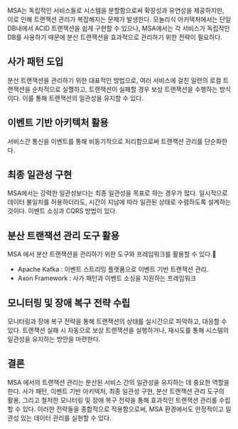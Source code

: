 
MSA는 독립적인 서비스들로 시스템을 분할함으로써 확장성과 유연성을 제공하지만, 이로 인해 트랜잭션 관리가 복잡해지는 문제가 발생한다. 모놀리식 아키텍처에서는 단일 DB내에서 ACID 트랜잭션을 쉽게 구현할 수 있으나, MSA에서는 각 서비스가 독립적인 DB를 사용하기 때문에 분산 트랜잭션을 효과적으로 관리하기 위한 전략이 필요하다.
 
## 사가 패턴 도입 

분산 트랜잭션을 관리하기 위한 대표적인 방법으로, 여러 서비스에 걸친 일련의 로컬 트랜잭션을 순차적으로 실핼하고, 트랜잭션이 실패할 경우 보상 트랜잭션을 수행하는 방식이다. 이를 통해 트랜잭션의 일관성을 유지할 수 있다.
 
## 이벤트 기반 아키텍처 활용 

서비스간 통신을 이벤트를 통해 비동기적으로 처리함으로써 트랜잭션 관리를 단순화한다.
 
## 최종 일관성 구현  

MSA에서는 강력한 일관성보다는 최종 일관성을 목표로 하는 경우가 많다. 일시적으로 데이터 불일치를 허용하더라도, 시간이 지남에 따라 일관된 상태로 수렴하도록 설계하는 것이다. 이벤트 소싱과 CQRS 방법이 있다.
 
## 분산 트랜잭션 관리 도구 활용 

MSA 에서 분산 트랜잭션을 관리하기 위한 도구와 프레임워크를 활용할 수 있다.

- Apache Kafka : 이벤트 스트리밍 플랫폼으로 이벤트 기반 트랜잭션 관리.
- Axon Framework : 사가 패턴과 이벤트 소싱을 지원하는 프레임워크

## 모니터링 및 장애 복구 전략 수립 
 
 모니터링과 장애 복구 전략을 통해 트랜잭션의 상태를 실시간으로 파악하고, 대응할 수 있다. 트랜잭션 실패 시 자동으로 보상 트랜잭션을 실행하거나, 재시도를 통해 시스템의 일관성을 유지하는 방안을 마련한다.

## 결론

 MSA 에서의 트랜잭션 관리는 분산된 서비스 간의 일관성을 유지하는 데 중요한 역할을 한다. 사가 패턴, 이벤트 기반 아키텍처, 최종 일관성 구현, 분산 트랜잭션 관리 도구의 활용, 그리고 철저한 모니터링 및 장애 복구 전략을 통해 효과적인 트랜잭션 관리를 수립할 수 있다. 이러한 전략들을 종합적으로 적용함으로써, MSA 환경에서도 안정적이고 일관성 있는 데이터 관리를 실현할 수 있다.
